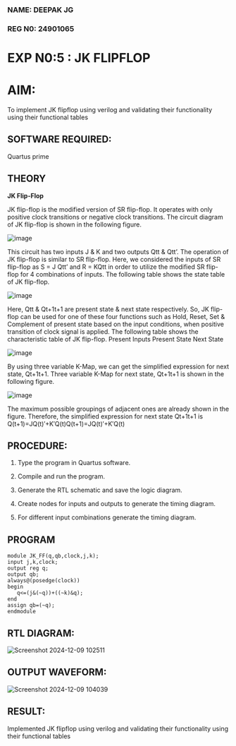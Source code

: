 ### NAME: DEEPAK JG
### REG N0: 24901065
# EXP N0:5 : JK FLIPFLOP 

# AIM:

To implement  JK flipflop using verilog and validating their functionality using their functional tables

## SOFTWARE REQUIRED:

Quartus prime

## THEORY

**JK Flip-Flop**

JK flip-flop is the modified version of SR flip-flop. It operates with only positive clock transitions or negative clock transitions. The circuit diagram of JK flip-flop is shown in the following figure.

![image](https://github.com/naavaneetha/JKFLIPFLOP-USING-IF-ELSE/assets/154305477/a649c30b-232b-4558-b188-fd6c09845180)


This circuit has two inputs J & K and two outputs Qtt & Qtt’. The operation of JK flip-flop is similar to SR flip-flop. Here, we considered the inputs of SR flip-flop as S = J Qtt’ and R = KQtt in order to utilize the modified SR flip-flop for 4 combinations of inputs. The following table shows the state table of JK flip-flop.

![image](https://github.com/naavaneetha/JKFLIPFLOP-USING-IF-ELSE/assets/154305477/c4360742-e8a8-4937-b089-c46c0433f9a3)

 
Here, Qtt & Qt+1t+1 are present state & next state respectively. So, JK flip-flop can be used for one of these four functions such as Hold, Reset, Set & Complement of present state based on the input conditions, when positive transition of clock signal is applied. The following table shows the characteristic table of JK flip-flop. Present Inputs Present State Next State
 
![image](https://github.com/naavaneetha/JKFLIPFLOP-USING-IF-ELSE/assets/154305477/6c275261-a6d5-4c37-a3a7-1e88ca11c4cd)

By using three variable K-Map, we can get the simplified expression for next state, Qt+1t+1. Three variable K-Map for next state, Qt+1t+1 is shown in the following figure.
 
![image](https://github.com/naavaneetha/JKFLIPFLOP-USING-IF-ELSE/assets/154305477/5174f41b-0ce0-4329-a372-6d1943ea6673)

The maximum possible groupings of adjacent ones are already shown in the figure. Therefore, the simplified expression for next state Qt+1t+1 is Q(t+1)=JQ(t)′+K′Q(t)Q(t+1)=JQ(t)′+K′Q(t)

## PROCEDURE:
1.	Type the program in Quartus software.

2.	Compile and run the program.

3.	Generate the RTL schematic and save the logic diagram.

4.	Create nodes for inputs and outputs to generate the timing diagram.

5.	For different input combinations generate the timing diagram.

## PROGRAM
~~~
module JK_FF(q,qb,clock,j,k);
input j,k,clock;
output reg q;
output qb;
always@(posedge(clock))
begin
   q<=(j&(~q))+((~k)&q);
end
assign qb=(~q);
endmodule
~~~

## RTL DIAGRAM:
![Screenshot 2024-12-09 102511](https://github.com/user-attachments/assets/dea68870-7513-4911-adf3-ff6fab13fb95)

## OUTPUT WAVEFORM:
![Screenshot 2024-12-09 104039](https://github.com/user-attachments/assets/d58f4a4b-733a-4203-beb8-d5d7e6e933b0)


## RESULT:
 Implemented  JK flipflop using verilog and validating their functionality using their functional tables

